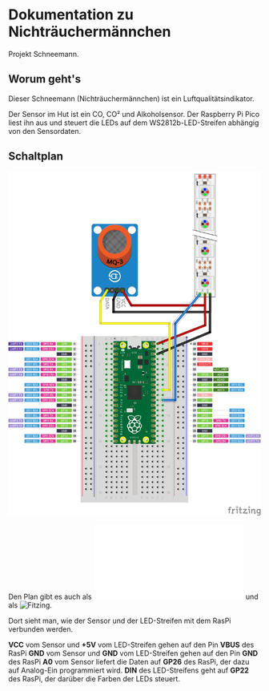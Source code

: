 # Dokumentation zu Nichträuchermännchen

Projekt Schneemann.

## Worum geht's


Dieser Schneemann (Nichträuchermännchen) ist ein Luftqualitätsindikator.

Der Sensor im Hut ist ein CO, CO² und Alkoholsensor. Der Raspberry Pi Pico liest ihn aus und steuert 
die LEDs auf dem WS2812b-LED-Streifen abhängig von den Sensordaten.


## Schaltplan

![](Schaltplan.png)

Den Plan gibt es auch als ![PDF](Schaltplan.pdf) und als ![Fitzing](Schaltplan.fzz).

Dort sieht man, wie der Sensor und der LED-Streifen mit dem RasPi verbunden werden.

**VCC** vom Sensor und **+5V** vom LED-Streifen gehen auf den Pin **VBUS** des RasPi
**GND** vom Sensor und **GND** vom LED-Streifen gehen auf den Pin **GND** des RasPi
**A0** vom Sensor liefert die Daten auf **GP26** des RasPi, der dazu auf Analog-Ein programmiert wird.
**DIN** des LED-Streifens geht auf **GP22** des RasPi, der darüber die Farben der LEDs steuert.

